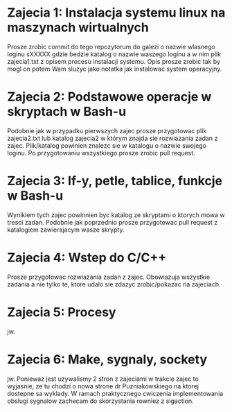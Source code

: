 # Zajecia 1: Instalacja systemu linux na maszynach wirtualnych
Prosze zrobic commit do tego repozytorum do galezi o nazwie wlasnego loginu sXXXXX gdzie bedzie katalog o nazwie waszego loginu a w nim plik zajecia1.txt z opisem procesu instalacji systemu.
Opis prosze zrobic tak by mogl on potem Wam sluzyc jako notatka jak instalowac system operacyjny.

# Zajecia 2: Podstawowe operacje w skryptach w Bash-u
Podobnie jak w przypadku pierwszych zajec prosze przygotowac plik zajecia2.txt lub katalog zajecia2 w którym znajda sie rozwiazania zadan z zajec. Plik/katalog powinien znalezc sie w katalogu o nazwie swojego loginu.
Po przygotowaniu wszystkiego prosze zrobic pull request.

# Zajecia 3: If-y, petle, tablice, funkcje w Bash-u
Wynikiem tych zajec powinnien byc katalog ze skryptami o ktorych mowa w tresci zadan.
Podobnie jak poprzednio prosze przygotowac pull request z katalogiem zawierajacym wasze skrypty.

# Zajecia 4: Wstep do C/C++
Prosze przygotowac rozwiazania zadan z zajec. Obowiazuja wszystkie zadania a nie tylko te, ktore udalo sie zdazyc zrobic/pokazac na zajeciach.

# Zajecia 5: Procesy
jw.

# Zajecia 6: Make, sygnaly, sockety
jw.
Poniewaz jest uzywalismy 2 stron z zajeciami w trakcie zajec to wyjasnie, ze tu chodzi o nowa strone dr Puzniakowskiego na ktorej dostepne sa wyklady.
W ramach praktycznego cwiczenia implementowania obslugi sygnalow zachecam do skorzystania rowniez z sigaction.

